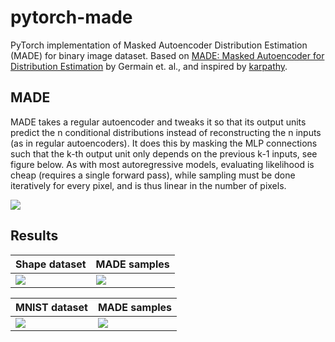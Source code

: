 # pytorch-made

PyTorch implementation of Masked Autoencoder Distribution Estimation (MADE) for binary image dataset. 
Based on [MADE: Masked Autoencoder for Distribution Estimation](https://arxiv.org/abs/1502.03509) by Germain et. al., and inspired by [karpathy](https://github.com/karpathy/pytorch-made).

## MADE
MADE takes a regular autoencoder and tweaks it so that its output units predict the n conditional distributions instead of reconstructing the n inputs (as in regular autoencoders). It does this by masking the MLP connections such that the k-th output unit only depends on the previous k-1 inputs, see figure below. As with most autoregressive models, evaluating likelihood is cheap (requires a single forward pass), while sampling must be done iteratively for every pixel, and is thus linear in the number of pixels. 

![](https://i.imgur.com/Eq9A8Hz.png)


## Results
Shape dataset | MADE samples| 
:--- | :---
![](https://i.imgur.com/4iU3eDY.png) | ![](https://i.imgur.com/x7tZ3H2.png)

MNIST dataset | MADE samples| 
:--- | :---
![](https://i.imgur.com/mlO1TuB.png) | ![](https://i.imgur.com/d9kQWV7.png)
